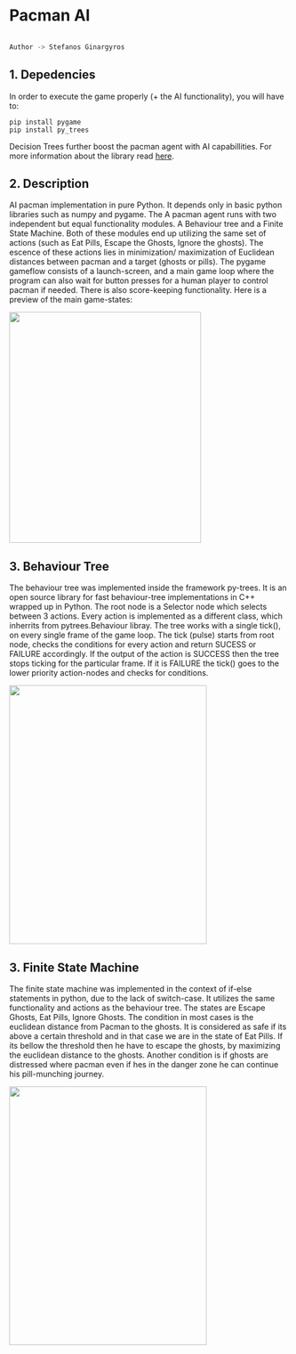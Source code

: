 # Pacman AI
```python

Author -> Stefanos Ginargyros

```


## 1. Depedencies

In order to execute the game properly (+ the AI functionality), you will have to:

```
pip install pygame
pip install py_trees
``` 

Decision Trees further boost the pacman agent with AI capabillities. For more information about the library read [here](https://py-trees.readthedocs.io/en/devel/).


## 2. Description
  
AI pacman implementation in pure Python. It depends only in basic python libraries such as numpy and pygame. The A pacman agent runs with two independent but equal functionality modules. A Behaviour tree and a Finite State Machine. Both of these modules end up utilizing the same set of actions (such as Eat Pills, Escape the Ghosts, Ignore the ghosts). The escence of these actions lies in minimization/ maximization of Euclidean distances between pacman and a target (ghosts or pills). The pygame gameflow consists of a launch-screen, and a main game loop where the program can also wait for button presses for a human player to control pacman if needed. There is also score-keeping functionality. Here is a preview of the main game-states:


<img src="https://github.com/stefgina/pacman-python-AI/blob/main/pacman2.png" width="345" height="415"/>


## 3. Behaviour Tree

The behaviour tree was implemented inside the framework py-trees. It is an open source library for fast behaviour-tree implementations in C++ wrapped up in Python. The root node is a Selector node which selects between 3 actions. Every action is implemented as a different class, which inherrits from pytrees.Behaviour libray. The tree works with a single tick(), on every single frame of the game loop. The tick (pulse) starts from root node, checks the conditions for every action and return SUCESS or FAILURE accordingly. If the output of the action is SUCCESS then the tree stops ticking for the particular frame. If it is FAILURE the tick() goes to the lower priority action-nodes and checks for conditions.

<img src="https://github.com/stefgina/pacman-python-AI/blob/main/tree.png" width="355" height="465"/>

## 3. Finite State Machine

The finite state machine was implemented in the context of if-else statements in python, due to the lack of switch-case. It utilizes the same functionality and actions as the behaviour tree. The states are Escape Ghosts, Eat Pills, Ignore Ghosts. The condition in most cases is the euclidean distance from Pacman to the ghosts. It is considered as safe if its above a certain threshold and in that case we are in the state of Eat Pills. If its bellow the threshold then he have to escape the ghosts, by maximizing the euclidean distance to the ghosts. Another condition is if ghosts are distressed where pacman even if hes in the danger zone he can continue his pill-munching journey.

<img src="https://github.com/stefgina/pacman-python-AI/blob/main/fsm.png" width="355" height="465"/>





